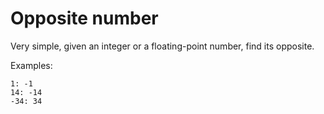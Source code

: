 # Opposite number

Very simple, given an integer or a floating-point number, find its opposite.

Examples:

```
1: -1
14: -14
-34: 34
```